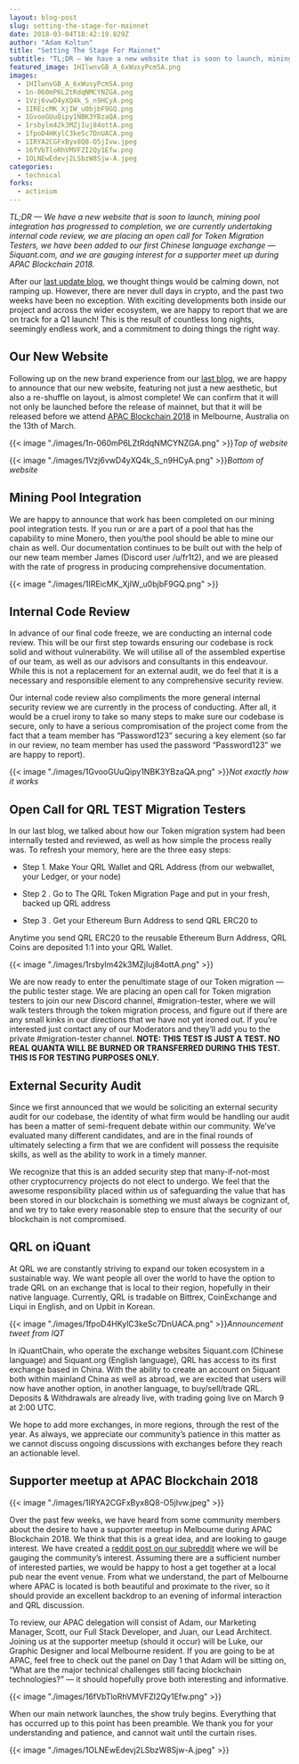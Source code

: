 ```yaml
---
layout: blog-post
slug: setting-the-stage-for-mainnet
date: 2018-03-04T18:42:19.829Z
author: "Adam Koltun"
title: "Setting The Stage For Mainnet"
subtitle: "TL;DR — We have a new website that is soon to launch, mining pool integration has progressed to completion, we are currently undertaking internal code review, we are placing an open call for Token Migration Testers, we have been added to our first Chinese language exchange — 5iquant.com, and we are gauging interest for a supporter meet up during APAC Blockchain 2018."
featured_image: 1HIlwnvGB_A_6xWusyPcm5A.png
images:
  - 1HIlwnvGB_A_6xWusyPcm5A.png
  - 1n-060mP6LZtRdqNMCYNZGA.png
  - 1Vzj6vwD4yXQ4k_S_n9HCyA.png
  - 1IREicMK_XjIW_u0bjbF9GQ.png
  - 1GvooGUuQipy1NBK3YBzaQA.png
  - 1rsbylm42k3MZjIuj84ottA.png
  - 1fpoD4HKylC3keSc7DnUACA.png
  - 1IRYA2CGFxByx8Q8-O5jIvw.jpeg
  - 16fVbTloRhVMVFZI2Qy1Efw.png
  - 1OLNEwEdevj2LSbzW8Sjw-A.jpeg
categories:
  - technical
forks:
  - actinium
---
```


*TL;DR — We have a new website that is soon to launch, mining pool integration has progressed to completion, we are currently undertaking internal code review, we are placing an open call for Token Migration Testers, we have been added to our first Chinese language exchange — 5iquant.com, and we are gauging interest for a supporter meet up during APAC Blockchain 2018.*

After our [last update blog](/blog/the-final-countdown-mainnet-progress-update), we thought things would be calming down, not ramping up. However, there are never dull days in crypto, and the past two weeks have been no exception. With exciting developments both inside our project and across the wider ecosystem, we are happy to report that we are on track for a Q1 launch! This is the result of countless long nights, seemingly endless work, and a commitment to doing things the right way.

## **Our New Website**

Following up on the new brand experience from our [last blog](/blog/the-final-countdown-mainnet-progress-update), we are happy to announce that our new website, featuring not just a new aesthetic, but also a re-shuffle on layout, is almost complete! We can confirm that it will not only be launched before the release of mainnet, but that it will be released before we attend [APAC Blockchain 2018](http://www.apacblockchain.com.au/) in Melbourne, Australia on the 13th of March.

{{< image "./images/1n-060mP6LZtRdqNMCYNZGA.png" >}}*Top of website*

{{< image "./images/1Vzj6vwD4yXQ4k_S_n9HCyA.png" >}}*Bottom of website*

## **Mining Pool Integration**

We are happy to announce that work has been completed on our mining pool integration tests. If you run or are a part of a pool that has the capability to mine Monero, then you/the pool should be able to mine our chain as well. Our documentation continues to be built out with the help of our new team member James (Discord user /u/fr1t2), and we are pleased with the rate of progress in producing comprehensive documentation.

{{< image "./images/1IREicMK_XjIW_u0bjbF9GQ.png" >}}

## **Internal Code Review**

In advance of our final code freeze, we are conducting an internal code review. This will be our first step towards ensuring our codebase is rock solid and without vulnerability. We will utilise all of the assembled expertise of our team, as well as our advisors and consultants in this endeavour. While this is not a replacement for an external audit, we do feel that it is a necessary and responsible element to any comprehensive security review.

Our internal code review also compliments the more general internal security review we are currently in the process of conducting. After all, it would be a cruel irony to take so many steps to make sure our codebase is secure, only to have a serious compromisation of the project come from the fact that a team member has “Password123” securing a key element (so far in our review, no team member has used the password “Password123” we are happy to report).

{{< image "./images/1GvooGUuQipy1NBK3YBzaQA.png" >}}*Not exactly how it works*

## Open Call for **QRL **TEST** Migration** Testers

In our last blog, we talked about how our Token migration system had been internally tested and reviewed, as well as how simple the process really was. To refresh your memory, here are the three easy steps:

* Step 1. Make Your QRL Wallet and QRL Address (from our webwallet, your Ledger, or your node)

* Step 2 . Go to The QRL Token Migration Page and put in your fresh, backed up QRL address

* Step 3 . Get your Ethereum Burn Address to send QRL ERC20 to

Anytime you send QRL ERC20 to the reusable Ethereum Burn Address, QRL Coins are deposited 1:1 into your QRL Wallet.

{{< image "./images/1rsbylm42k3MZjIuj84ottA.png" >}}

We are now ready to enter the penultimate stage of our Token migration — the public tester stage. We are placing an open call for Token migration testers to join our new Discord channel, #migration-tester, where we will walk testers through the token migration process, and figure out if there are any small kinks in our directions that we have not yet ironed out. If you’re interested just contact any of our Moderators and they’ll add you to the private #migration-tester channel. **NOTE: THIS TEST IS JUST A TEST. NO REAL QUANTA WILL BE BURNED OR TRANSFERRED DURING THIS TEST. THIS IS FOR TESTING PURPOSES ONLY.**

## **External Security Audit**

Since we first announced that we would be soliciting an external security audit for our codebase, the identity of what firm would be handling our audit has been a matter of semi-frequent debate within our community. We’ve evaluated many different candidates, and are in the final rounds of ultimately selecting a firm that we are confident will possess the requisite skills, as well as the ability to work in a timely manner.

We recognize that this is an added security step that many-if-not-most other cryptocurrency projects do not elect to undergo. We feel that the awesome responsibility placed within us of safeguarding the value that has been stored in our blockchain is something we must always be cognizant of, and we try to take every reasonable step to ensure that the security of our blockchain is not compromised.

## QRL on iQuant

At QRL we are constantly striving to expand our token ecosystem in a sustainable way. We want people all over the world to have the option to trade QRL on an exchange that is local to their region, hopefully in their native language. Currently, QRL is tradable on Bittrex, CoinExchange and Liqui in English, and on Upbit in Korean.

{{< image "./images/1fpoD4HKylC3keSc7DnUACA.png" >}}*Announcement tweet from IQT*

In iQuantChain, who operate the exchange websites 5iquant.com (Chinese language) and 5iquant.org (English language), QRL has access to its first exchange based in China. With the ability to create an account on 5iquant both within mainland China as well as abroad, we are excited that users will now have another option, in another language, to buy/sell/trade QRL. Deposits & Withdrawals are already live, with trading going live on March 9 at 2:00 UTC.

We hope to add more exchanges, in more regions, through the rest of the year. As always, we appreciate our community’s patience in this matter as we cannot discuss ongoing discussions with exchanges before they reach an actionable level.

## **Supporter meetup at APAC Blockchain 2018**

{{< image "./images/1IRYA2CGFxByx8Q8-O5jIvw.jpeg" >}}

Over the past few weeks, we have heard from some community members about the desire to have a supporter meetup in Melbourne during APAC Blockchain 2018. We think that this is a great idea, and are looking to gauge interest. We have created a [reddit post on our subreddit](https://www.reddit.com/r/QRL/comments/838pn6/supporter_meetup_at_apac_blockchain_2018/) where we will be gauging the community’s interest. Assuming there are a sufficient number of interested parties, we would be happy to host a get together at a local pub near the event venue. From what we understand, the part of Melbourne where APAC is located is both beautiful and proximate to the river, so it should provide an excellent backdrop to an evening of informal interaction and QRL discussion.

To review, our APAC delegation will consist of Adam, our Marketing Manager, Scott, our Full Stack Developer, and Juan, our Lead Architect. Joining us at the supporter meetup (should it occur) will be Luke, our Graphic Designer and local Melbourne resident. If you are going to be at APAC, feel free to check out the panel on Day 1 that Adam will be sitting on, “What are the major technical challenges still facing blockchain technologies?” — it should hopefully prove both interesting and informative.

{{< image "./images/16fVbTloRhVMVFZI2Qy1Efw.png" >}}

When our main network launches, the show truly begins. Everything that has occurred up to this point has been preamble. We thank you for your understanding and patience, and cannot wait until the curtain rises.

{{< image "./images/1OLNEwEdevj2LSbzW8Sjw-A.jpeg" >}}
